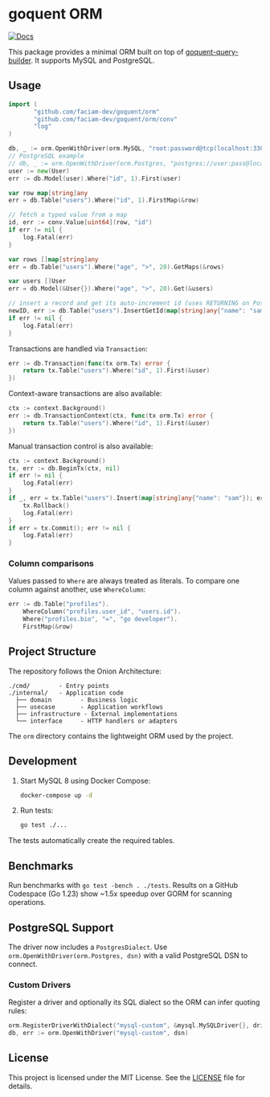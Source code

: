 # goquent ORM
[![Docs](https://img.shields.io/badge/docs-API-blue.svg)](https://faciam-dev.github.io/goquent/)

This package provides a minimal ORM built on top of [goquent-query-builder](https://github.com/faciam-dev/goquent-query-builder).
It supports MySQL and PostgreSQL.

## Usage
```go
import (
       "github.com/faciam-dev/goquent/orm"
       "github.com/faciam-dev/goquent/orm/conv"
       "log"
)

db, _ := orm.OpenWithDriver(orm.MySQL, "root:password@tcp(localhost:3306)/testdb?parseTime=true")
// PostgreSQL example
// db, _ := orm.OpenWithDriver(orm.Postgres, "postgres://user:pass@localhost/testdb?sslmode=disable")
user := new(User)
err := db.Model(user).Where("id", 1).First(user)

var row map[string]any
err = db.Table("users").Where("id", 1).FirstMap(&row)

// fetch a typed value from a map
id, err := conv.Value[uint64](row, "id")
if err != nil {
    log.Fatal(err)
}

var rows []map[string]any
err = db.Table("users").Where("age", ">", 20).GetMaps(&rows)

var users []User
err = db.Model(&User{}).Where("age", ">", 20).Get(&users)

// insert a record and get its auto-increment id (uses RETURNING on PostgreSQL)
newID, err := db.Table("users").InsertGetId(map[string]any{"name": "sam", "age": 18})
if err != nil {
    log.Fatal(err)
}
```

Transactions are handled via `Transaction`:
```go
err := db.Transaction(func(tx orm.Tx) error {
    return tx.Table("users").Where("id", 1).First(&user)
})
```

Context-aware transactions are also available:
```go
ctx := context.Background()
err := db.TransactionContext(ctx, func(tx orm.Tx) error {
    return tx.Table("users").Where("id", 1).First(&user)
})
```

Manual transaction control is also available:
```go
ctx := context.Background()
tx, err := db.BeginTx(ctx, nil)
if err != nil {
    log.Fatal(err)
}
if _, err = tx.Table("users").Insert(map[string]any{"name": "sam"}); err != nil {
    tx.Rollback()
    log.Fatal(err)
}
if err = tx.Commit(); err != nil {
    log.Fatal(err)
}
```

### Column comparisons
Values passed to `Where` are always treated as literals. To compare one column
against another, use `WhereColumn`:

```go
err := db.Table("profiles").
    WhereColumn("profiles.user_id", "users.id").
    Where("profiles.bio", "=", "go developer").
    FirstMap(&row)
```

## Project Structure
The repository follows the Onion Architecture:

```
./cmd/        - Entry points
./internal/   - Application code
  ├── domain        - Business logic
  ├── usecase       - Application workflows
  ├── infrastructure - External implementations
  └── interface     - HTTP handlers or adapters
```

The `orm` directory contains the lightweight ORM used by the project.

## Development
1. Start MySQL 8 using Docker Compose:
   ```bash
   docker-compose up -d
   ```
2. Run tests:
   ```bash
   go test ./...
   ```
The tests automatically create the required tables.


## Benchmarks
Run benchmarks with `go test -bench . ./tests`.
Results on a GitHub Codespace (Go 1.23) show ~1.5x speedup over GORM for scanning operations.

## PostgreSQL Support
The driver now includes a `PostgresDialect`. Use `orm.OpenWithDriver(orm.Postgres, dsn)` with a valid PostgreSQL DSN to connect.

### Custom Drivers
Register a driver and optionally its SQL dialect so the ORM can infer quoting rules:

```go
orm.RegisterDriverWithDialect("mysql-custom", &mysql.MySQLDriver{}, driver.MySQLDialect{})
db, err := orm.OpenWithDriver("mysql-custom", dsn)
```

## License
This project is licensed under the MIT License. See the [LICENSE](LICENSE) file for details.
